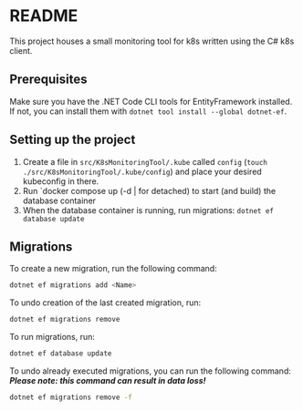 # README

This project houses a small monitoring tool for k8s written using the C# k8s client.

## Prerequisites 
Make sure you have the .NET Code CLI tools for EntityFramework installed. \
If not, you can install them with `dotnet tool install --global dotnet-ef`.

## Setting up the project
1. Create a file in `src/K8sMonitoringTool/.kube` called `config` (`touch ./src/K8sMonitoringTool/.kube/config`) and place your desired kubeconfig in there.
2. Run `docker compose up (-d | for detached) to start (and build) the database container
3. When the database container is running, run migrations: `dotnet ef database update`

## Migrations
To create a new migration, run the following command:

```bash
dotnet ef migrations add <Name>
```

To undo creation of the last created migration, run:
```bash
dotnet ef migrations remove
```

To run migrations, run:
```bash
dotnet ef database update
```

To undo already executed migrations, you can run the following command:\
***Please note: this command can result in data loss!***
```bash
dotnet ef migrations remove -f
```
